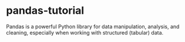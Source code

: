 # pandas-tutorial
Pandas is a powerful Python library for data manipulation, analysis, and cleaning, especially when working with structured (tabular) data.
